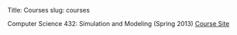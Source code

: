 Title: Courses
slug: courses

Computer Science 432: Simulation and Modeling (Spring 2013) [Course Site](../csc432)
